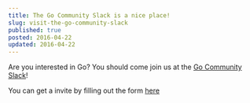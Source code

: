 ```yaml
---
title: The Go Community Slack is a nice place! 
slug: visit-the-go-community-slack
published: true
posted: 2016-04-22
updated: 2016-04-22
---
```

Are you interested in Go? You should come join us at the [Go Community Slack](http://gophers.slack.com/ "Go Community Slack")!

You can get a invite by filling out the form [here](http://gophersinvite.herokuapp.com "Gophers Slack Invite Form")
